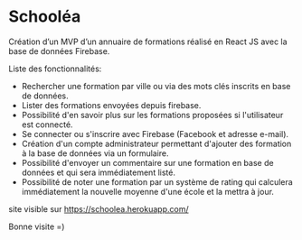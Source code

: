 # Schooléa

Création d’un MVP d’un annuaire de formations réalisé en React JS avec la base de données Firebase.

Liste des fonctionnalités:
- Rechercher une formation par ville ou via des mots clés inscrits en base de données.
- Lister des formations envoyées depuis firebase.
- Possibilité d'en savoir plus sur les formations proposées si l'utilisateur est connecté.
- Se connecter ou s'inscrire avec Firebase (Facebook et adresse e-mail).
- Création d'un compte administrateur permettant d'ajouter des formation à la base de données via un formulaire.
- Possibilité d'envoyer un commentaire sur une formation en base de données et qui sera immédiatement listé.
- Possibilité de noter une formation par un système de rating qui calculera immédiatement la nouvelle moyenne d'une école et la mettra à jour.


site visible sur https://schoolea.herokuapp.com/

Bonne visite =)
